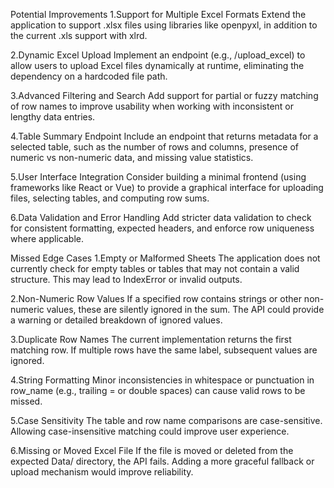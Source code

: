 Potential Improvements
1.Support for Multiple Excel Formats
Extend the application to support .xlsx files using libraries like openpyxl, in addition to the current .xls support with xlrd.

2.Dynamic Excel Upload
Implement an endpoint (e.g., /upload_excel) to allow users to upload Excel files dynamically at runtime, eliminating the dependency on a hardcoded file path.

3.Advanced Filtering and Search
Add support for partial or fuzzy matching of row names to improve usability when working with inconsistent or lengthy data entries.

4.Table Summary Endpoint
Include an endpoint that returns metadata for a selected table, such as the number of rows and columns, presence of numeric vs non-numeric data, and missing value statistics.

5.User Interface Integration
Consider building a minimal frontend (using frameworks like React or Vue) to provide a graphical interface for uploading files, selecting tables, and computing row sums.

6.Data Validation and Error Handling
Add stricter data validation to check for consistent formatting, expected headers, and enforce row uniqueness where applicable.

Missed Edge Cases
1.Empty or Malformed Sheets
The application does not currently check for empty tables or tables that may not contain a valid structure. This may lead to IndexError or invalid outputs.

2.Non-Numeric Row Values
If a specified row contains strings or other non-numeric values, these are silently ignored in the sum. The API could provide a warning or detailed breakdown of ignored values.

3.Duplicate Row Names
The current implementation returns the first matching row. If multiple rows have the same label, subsequent values are ignored.

4.String Formatting
Minor inconsistencies in whitespace or punctuation in row_name (e.g., trailing = or double spaces) can cause valid rows to be missed.

5.Case Sensitivity
The table and row name comparisons are case-sensitive. Allowing case-insensitive matching could improve user experience.

6.Missing or Moved Excel File
If the file is moved or deleted from the expected Data/ directory, the API fails. Adding a more graceful fallback or upload mechanism would improve reliability.
